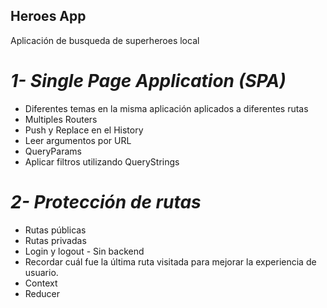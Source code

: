 ## Heroes App
Aplicación de busqueda de superheroes local

#  _1- Single Page Application (SPA)_
- Diferentes temas en la misma aplicación aplicados a diferentes rutas
- Multiples Routers
- Push y Replace en el History
- Leer argumentos por URL
- QueryParams
- Aplicar filtros utilizando QueryStrings

#  _2- Protección de rutas_
- Rutas públicas
- Rutas privadas
- Login y logout - Sin backend 
- Recordar cuál fue la última ruta visitada para mejorar la experiencia de usuario.
- Context
- Reducer 
